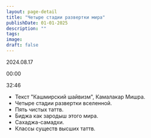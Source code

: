 ```yaml
---
layout: page-detail
title: "Четыре стадии развертки мира"
publishDate: 01-01-2025
description: ""
tags:
image:
draft: false
---
```


2024.08.17

00:00 

32:46 

* Текст "Кашмирский шайвизм", Камалакар Мишра.
* Четыре стадии развертки вселенной.
* Пять чистых таттв.
* Биджа как зародыш этого мира.
* Сахаджа-самадхи.
* Классы существ высших таттв.

  

